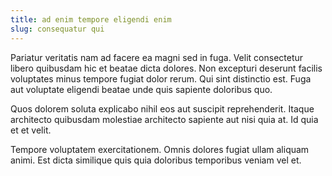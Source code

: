 ```yaml
---
title: ad enim tempore eligendi enim
slug: consequatur qui
---
```


Pariatur veritatis nam ad facere ea magni sed in fuga. Velit consectetur libero quibusdam hic et beatae dicta dolores. Non excepturi deserunt facilis voluptates minus tempore fugiat dolor rerum. Qui sint distinctio est. Fuga aut voluptate eligendi beatae unde quis sapiente doloribus quo.

Quos dolorem soluta explicabo nihil eos aut suscipit reprehenderit. Itaque architecto quibusdam molestiae architecto sapiente aut nisi quia at. Id quia et et velit.

Tempore voluptatem exercitationem. Omnis dolores fugiat ullam aliquam animi. Est dicta similique quis quia doloribus temporibus veniam vel et.
